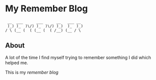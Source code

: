 # My Remember Blog

```
 __  ___      ___      __   ___ __
 )_) )_  )\/) )_  )\/) )_)  )_  )_)
/ \ (__ (  ( (__ (  ( /__) (__ / \ 
```

## About

A lot of the time I find myself trying to remember something I did which
helped me.

This is my *_remember blog_*
